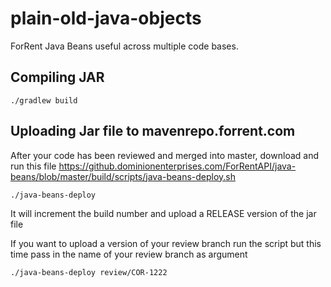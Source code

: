 # plain-old-java-objects

ForRent Java Beans useful across multiple code bases.

## Compiling JAR

`./gradlew build`

## Uploading Jar file to mavenrepo.forrent.com

After your code has been reviewed and merged into master, download and run this file https://github.dominionenterprises.com/ForRentAPI/java-beans/blob/master/build/scripts/java-beans-deploy.sh

`./java-beans-deploy`

It will increment the build number and upload a RELEASE version of the jar file

If you want to upload a version of your review branch run the script but this time pass in the name of your review branch as argument

`./java-beans-deploy review/COR-1222`

